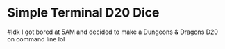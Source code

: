# Simple Terminal D20 Dice
#Idk I got bored at 5AM and decided to make a Dungeons & Dragons D20 on command line lol

